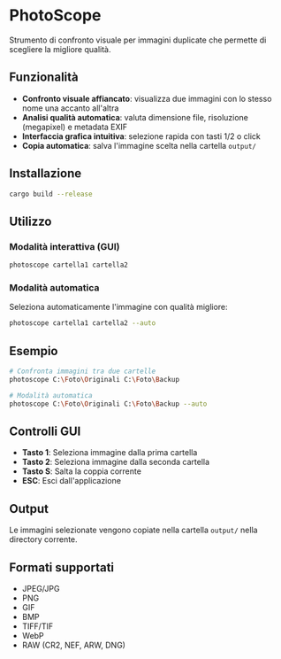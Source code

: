# PhotoScope

Strumento di confronto visuale per immagini duplicate che permette di scegliere la migliore qualità.

## Funzionalità

- **Confronto visuale affiancato**: visualizza due immagini con lo stesso nome una accanto all'altra
- **Analisi qualità automatica**: valuta dimensione file, risoluzione (megapixel) e metadata EXIF
- **Interfaccia grafica intuitiva**: selezione rapida con tasti 1/2 o click
- **Copia automatica**: salva l'immagine scelta nella cartella `output/`

## Installazione

```bash
cargo build --release
```

## Utilizzo

### Modalità interattiva (GUI)
```bash
photoscope cartella1 cartella2
```

### Modalità automatica
Seleziona automaticamente l'immagine con qualità migliore:
```bash
photoscope cartella1 cartella2 --auto
```

## Esempio

```bash
# Confronta immagini tra due cartelle
photoscope C:\Foto\Originali C:\Foto\Backup

# Modalità automatica
photoscope C:\Foto\Originali C:\Foto\Backup --auto
```

## Controlli GUI

- **Tasto 1**: Seleziona immagine dalla prima cartella
- **Tasto 2**: Seleziona immagine dalla seconda cartella  
- **Tasto S**: Salta la coppia corrente
- **ESC**: Esci dall'applicazione

## Output

Le immagini selezionate vengono copiate nella cartella `output/` nella directory corrente.

## Formati supportati

- JPEG/JPG
- PNG
- GIF
- BMP
- TIFF/TIF
- WebP
- RAW (CR2, NEF, ARW, DNG)